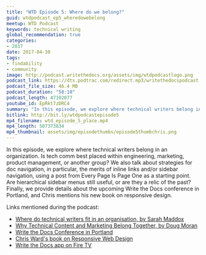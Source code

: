 ```yaml
---
title: "WTD Episode 5: Where do we belong?"
guid: wtdpodcast_ep5_wheredowebelong
meetup: WTD Podcast
keywords: technical writing
global_recommendation: true
categories:
- 2017
date: 2017-04-30
tags:
- findability
- community
image: http://podcast.writethedocs.org/assets/img/wtdpodcastlogo.png
podcast_link: https://dts.podtrac.com/redirect.mp3/writethedocspodcast.org/wtd_episode_5.mp3
podcast_file_size: 46.4 MB
podcast_duration: "58:10"
podcast_length: 47102077
youtube_id: EpRkt7zDRC4
summary: "In this episode, we explore where technical writers belong in an organization. Is tech comm best placed within engineering, marketing, product management, or another group? We also talk about strategies for doc navigation, in particular, the merits of inline links and/or sidebar navigation, using a post from Every Page Is Page One as a starting point. Are hierarchical sidebar menus still useful, or are they a relic of the past? Finally, we provide details about the upcoming Write the Docs conference in Portland, and Chris mentions his new book on responsive design."
bitlink: http://bit.ly/wtdpodcastepisode5
mp4_filename: wtd_episode_5_place.mp4
mp4_length: 507373834
mp4_thumbnail: assets/img/episodethumbs/episode5thumbchris.png
---
```


In this episode, we explore where technical writers belong in an organization. Is tech comm best placed within engineering, marketing, product management, or another group? We also talk about strategies for doc navigation, in particular, the merits of inline links and/or sidebar navigation, using a post from Every Page Is Page One as a starting point. Are hierarchical sidebar menus still useful, or are they a relic of the past? Finally, we provide details about the upcoming Write the Docs conference in Portland, and Chris mentions his new book on responsive design.

Links mentioned during the podcast:

* [Where do technical writers fit in an organisation, by Sarah Maddox](https://ffeathers.wordpress.com/2016/11/13/where-do-technical-writers-fit-in-an-organisation/)
* [Why Technical Content and Marketing Belong Together, by Doug Moran](https://www.rivaliq.com/blog/technical-content-marketing/)
* [Write the Docs Conference in Portland](http://www.writethedocs.org/conf/na/2017/)
* [Chris Ward's book on Responsive Web Design](https://www.sitepoint.com/premium/books/responsive2/)
* [Write the Docs app on Fire TV](https://www.amazon.com/Id-Rather-Be-Writing-Podcast/dp/B06Y23TNC4/ref=sr_1_1?s=mobile-apps&ie=UTF8&qid=1493618613&sr=1-1&keywords=write+the+docs)
